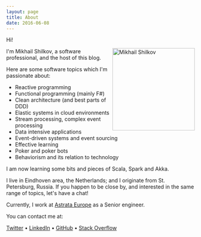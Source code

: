 ```yaml
---
layout: page
title: About
date: 2016-06-08
---
```


Hi!

<img alt="Mikhail Shilkov" src="/about/me.jpg" style="float:right; width: 220px" />

I'm Mikhail Shilkov, a software professional, and the host of this blog. 

Here are some software topics which I'm passionate about:

- Reactive programming
- Functional programming (mainly F#)
- Clean architecture (and best parts of DDD)
- Elastic systems in cloud environments
- Stream processing, complex event processing
- Data intensive applications
- Event-driven systems and event sourcing
- Effective learning
- Poker and poker bots
- Behaviorism and its relation to technology

I am now learning some bits and pieces of Scala, Spark and Akka.

I live in Eindhoven area, the Netherlands; and I originate from St. Petersburg, Russia.
If you happen to be close by, and interested in the same range of topics, let's have a chat!

Currently, I work at [Astrata Europe](http://astrata.eu) as a Senior engineer.

You can contact me at:
<p>
<a href="http://twitter.com/mikhailshilkov">Twitter</a> &#8226;
<a href="https://www.linkedin.com/in/mikhailshilkov/">LinkedIn</a> &#8226;
<a href="https://github.com/mikhailshilkov">GitHub</a> &#8226;
<a href="http://stackoverflow.com/users/1171619/mikhail">Stack Overflow</a>
</p>